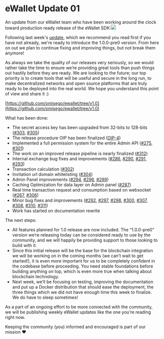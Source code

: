 # eWallet Update 01

An update from our eWallet team who have been working around the clock toward production ready release of the eWallet SDK:[![](https://i.redd.it/65k44mljld811.jpg)](https://i.redd.it/65k44mljld811.jpg)

Following last week's [update](https://www.reddit.com/r/omise_go/comments/8v4zgw/ewallet_10_reddit_edition_nearly_there/), which we recommend you read first if you have not already, we're ready to introduce the 1.0.0-pre0 version. From here on out we plan to continue fixing and improving things, but not break them anymore!

As always we take the quality of our releases very seriously, so we would rather take the time to ensure we’re providing great tools than push things out hastily before they are ready. We are looking to the future; our top priority is to create tools that will be useful and secure in the long run, to make decentralized networks and open source platforms that are truly ready to be deployed into the real world. We hope you understand this point of view and share it :\)

[https://github.com/omisego/ewallet/tree/v1.0](https://github.com/omisego/ewallet/tree/v1.0)

What has been done:

* The secret access key has been upgraded from 32-bits to 128-bits \([\#303](https://github.com/omisego/ewallet/pull/303), [\#305](https://github.com/omisego/ewallet/pull/305)\)
* The release procedure OIP has been finalized \([OIP-4](https://github.com/omisego/OIP/pull/4)\)
* Implemented a full permission system for the entire Admin API \([\#275](https://github.com/omisego/ewallet/pull/275), [\#301](https://github.com/omisego/ewallet/pull/301)\)
* The work on an improved release pipeline is nearly finalized \([\#312](https://github.com/omisego/ewallet/pull/312)\)
* Internal exchange bug fixes and improvements \([\#286](https://github.com/omisego/ewallet/pull/286), [\#290](https://github.com/omisego/ewallet/pull/290), [\#291](https://github.com/omisego/ewallet/pull/291), [\#293](https://github.com/omisego/ewallet/pull/293)\)
* Transaction calculation \([\#302](https://github.com/omisego/ewallet/pull/302)\)
* Invitation url domain whitelisting \([\#304](https://github.com/omisego/ewallet/pull/304)\)
* Admin Panel improvements \([\#294](https://github.com/omisego/ewallet/pull/294), [\#296](https://github.com/omisego/ewallet/pull/296), [\#299](https://github.com/omisego/ewallet/pull/299)\)
* Caching Optimization for data layer on Admin panel \([\#287](https://github.com/omisego/ewallet/pull/287)\)
* Real time transaction request and consumption based on websocket \([\#267](https://github.com/omisego/ewallet/pull/267), [\#306](https://github.com/omisego/ewallet/pull/306)\)
* Minor bug fixes and improvements \([\#292](https://github.com/omisego/ewallet/pull/292), [\#297](https://github.com/omisego/ewallet/pull/297), [\#298](https://github.com/omisego/ewallet/pull/298), [\#300](https://github.com/omisego/ewallet/pull/300), [\#307](https://github.com/omisego/ewallet/pull/307), [\#308](https://github.com/omisego/ewallet/pull/308), [\#310](https://github.com/omisego/ewallet/pull/310), [\#311](https://github.com/omisego/ewallet/pull/311)\)
* Work has started on documentation rewrite

The next steps:

* All features planned for 1.0 release are now included. The “1.0.0-pre0” version we’re releasing today can be considered ready to use by the community, and we will happily be providing support to those looking to build with it.
* Since this initial release will be the base for the blockchain integration we will be working on in the coming months \(we can’t wait to get started!\), it is even more important for us to be completely confident in the codebase before proceeding. You need stable foundations before building anything on top, which is even more true when talking about blockchain technology.
* Next week, we’ll be focusing on testing, improving the documentation and put up a Docker distribution that should ease the deployment, the three things which we did not have enough time this week to finalize. We do have to sleep sometimes!

As a part of an ongoing effort to be more connected with the community, we will be publishing weekly eWallet updates like the one you’re reading right now.

Keeping the community \(you\) informed and encouraged is part of our mission ❤️
